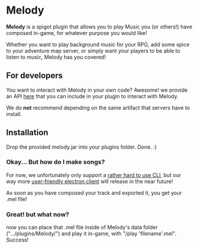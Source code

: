 # Melody
<p><b>Melody</b> is a spigot plugin that allows you to play Music you (or others!) have composed in-game, for whatever purpose you would like!</p>
<p>Whether you want to play background music for your RPG, add some spice to your adventure map server, or simply want your players to be able to listen to music, Melody has you covered!</p>

## For developers
You want to interact with Melody in your own code? Awesome! we provide an API [here](https://github.com/Akadeax/MelodyAPI) that you can include in your plugin to interact with Melody.
<p>We do <b>not</b> recommend depending on the same artifact that servers have to install.</p>

## Installation
<p>Drop the provided melody.jar into your plugins folder. Done. :)</p>

### Okay... But how do I make songs?
For now, we unfortunately only support a [rather hard to use CLI](https://github.com/Akadeax/MelodyConsoleClient), but our way more [user-friendly electron client](https://github.com/Akadeax/MelodyClient) will release in the near future! 
<p>As soon as you have composed your track and exported it, you get your .mel file!

### Great! but what now?
<p>now you can place that .mel file inside of Melody's data folder (".../plugins/Melody/") and play it in-game, with "/play 'filename'.mel". Success!</p>
